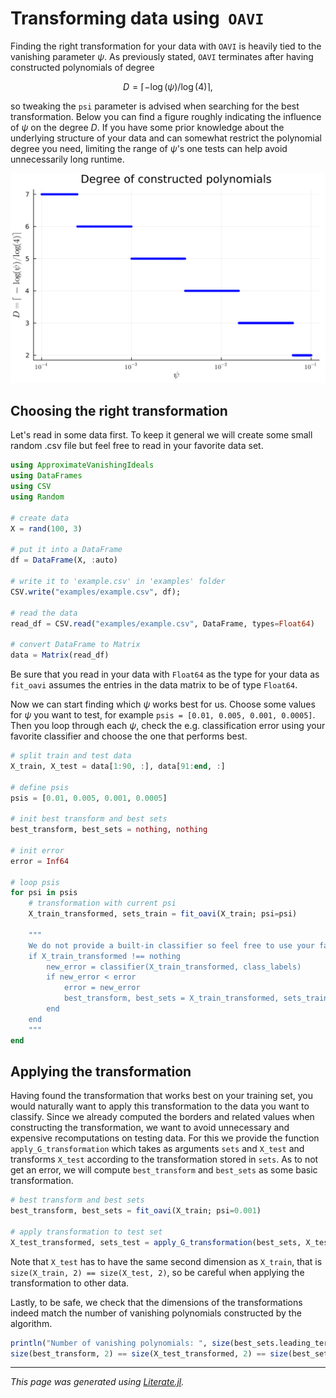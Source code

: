 # Transforming data using $\; \texttt{OAVI}$
Finding the right transformation for your data with $\texttt{OAVI}$ is heavily tied to the vanishing parameter $\psi$. As previously stated, $\texttt{OAVI}$ terminates after having constructed polynomials of degree
```math
D = \lceil -\log(\psi)/\log(4) \rceil,
```
so tweaking the `psi` parameter is advised when searching for the best transformation. Below you can find a figure roughly indicating the influence of $\psi$ on the degree $D$. If you have some prior knowledge about the underlying structure of your data and can somewhat restrict the polynomial degree you need, limiting the range of $\psi$'s one tests can help avoid unnecessarily long runtime.

![Degree of terms](oavi_poly_deg.svg)

## Choosing the right transformation

Let's read in some data first. To keep it general we will create some small random .csv file but feel free to read in your favorite data set.

````julia docs_find_transform
using ApproximateVanishingIdeals
using DataFrames
using CSV
using Random

# create data
X = rand(100, 3)

# put it into a DataFrame
df = DataFrame(X, :auto)

# write it to 'example.csv' in 'examples' folder
CSV.write("examples/example.csv", df);

# read the data
read_df = CSV.read("examples/example.csv", DataFrame, types=Float64)

# convert DataFrame to Matrix
data = Matrix(read_df)
````

Be sure that you read in your data with `Float64` as the type for your data as `fit_oavi` assumes the entries in the data matrix to be of type `Float64`.

Now we can start finding which $\psi$ works best for us. Choose some values for $\psi$ you want to test, for example `psis = [0.01, 0.005, 0.001, 0.0005]`. Then you loop through each $\psi$, check the e.g. classification error using your favorite classifier and choose the one that performs best.

````julia docs_find_transform
# split train and test data
X_train, X_test = data[1:90, :], data[91:end, :]

# define psis
psis = [0.01, 0.005, 0.001, 0.0005]

# init best transform and best sets
best_transform, best_sets = nothing, nothing

# init error
error = Inf64

# loop psis
for psi in psis
    # transformation with current psi
    X_train_transformed, sets_train = fit_oavi(X_train; psi=psi)

    """
    We do not provide a built-in classifier so feel free to use your favorite one here.
    if X_train_transformed !== nothing
        new_error = classifier(X_train_transformed, class_labels)
        if new_error < error
            error = new_error
            best_transform, best_sets = X_train_transformed, sets_train
        end
    end
    """
end
````

## Applying the transformation
Having found the transformation that works best on your training set, you would naturally want to apply this transformation to the data you want to classify. Since we already computed the borders and related values when constructing the transformation, we want to avoid unnecessary and expensive recomputations on testing data. For this we provide the function `apply_G_transformation` which takes as arguments `sets` and `X_test` and transforms `X_test` according to the transformation stored in `sets`. As to not get an error, we will compute `best_transform` and `best_sets` as some basic transformation.

````julia docs_find_transform
# best transform and best sets
best_transform, best_sets = fit_oavi(X_train; psi=0.001)

# apply transformation to test set
X_test_transformed, sets_test = apply_G_transformation(best_sets, X_test)
````

Note that `X_test` has to have the same second dimension as `X_train`, that is `size(X_train, 2) == size(X_test, 2)`, so be careful when applying the transformation to other data.

Lastly, to be safe, we check that the dimensions of the transformations indeed match the number of vanishing polynomials constructed by the algorithm.

````julia docs_find_transform
println("Number of vanishing polynomials: ", size(best_sets.leading_terms, 2))
size(best_transform, 2) == size(X_test_transformed, 2) == size(best_sets.leading_terms, 2)
````

---

*This page was generated using [Literate.jl](https://github.com/fredrikekre/Literate.jl).*

